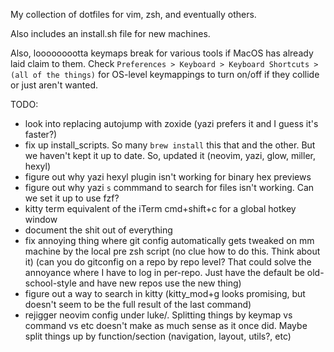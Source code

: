 My collection of dotfiles for vim, zsh, and eventually others.

Also includes an install.sh file for new machines.

Also, looooooootta keymaps break for various tools if MacOS has already laid claim to them. Check `Preferences > Keyboard > Keyboard Shortcuts > (all of the things)` for OS-level keymappings to turn on/off if they collide or just aren't wanted.

TODO:
- look into replacing autojump with zoxide (yazi prefers it and I guess it's faster?)
- fix up install_scripts. So many `brew install` this that and the other. But we haven't kept it up to date. So, updated it (neovim, yazi, glow, miller, hexyl)
- figure out why yazi hexyl plugin isn't working for binary hex previews
- figure out why yazi `s` commmand to search for files isn't working. Can we set it up to use fzf?
- kitty term equivalent of the iTerm cmd+shift+c for a global hotkey window
- document the shit out of everything
- fix annoying thing where git config automatically gets tweaked on mm machine by the local pre zsh script (no clue how to do this. Think about it) (can you do gitconfig on a repo by repo level? That could solve the annoyance where I have to log in per-repo. Just have the default be old-school-style and have new repos use the new thing)
- figure out a way to search in kitty (kitty_mod+g looks promising, but doesn't seem to be the full result of the last command)
- rejigger neovim config under luke/. Splitting things by keymap vs command vs etc doesn't make as much sense as it once did. Maybe split things up by function/section (navigation, layout, utils?, etc)
